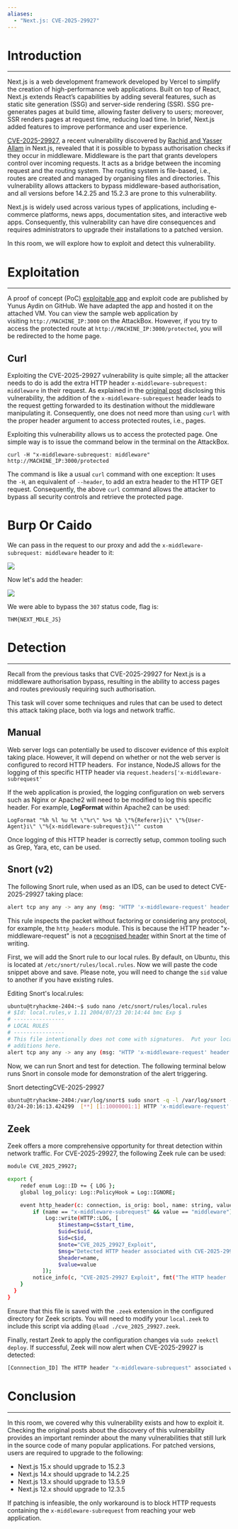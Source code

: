 ```yaml
---
aliases:
  - "Next.js: CVE-2025-29927"
---
```


# Introduction
----

Next.js is a web development framework developed by Vercel to simplify the creation of high-performance web applications. Built on top of React, Next.js extends React’s capabilities by adding several features, such as static site generation (SSG) and server-side rendering (SSR). SSG pre-generates pages at build time, allowing faster delivery to users; moreover, SSR renders pages at request time, reducing load time. In brief, Next.js added features to improve performance and user experience.

[CVE-2025-29927](https://nvd.nist.gov/vuln/detail/CVE-2025-29927), a recent vulnerability discovered by [Rachid and Yasser Allam](https://zhero-web-sec.github.io/research-and-things/nextjs-and-the-corrupt-middleware) in Next.js, revealed that it is possible to bypass authorisation checks if they occur in middleware. Middleware is the part that grants developers control over incoming requests. It acts as a bridge between the incoming request and the routing system. The routing system is file-based, i.e., routes are created and managed by organising files and directories. This vulnerability allows attackers to bypass middleware-based authorisation, and all versions before 14.2.25 and 15.2.3 are prone to this vulnerability.

Next.js is widely used across various types of applications, including e-commerce platforms, news apps, documentation sites, and interactive web apps. Consequently, this vulnerability can have dire consequences and requires administrators to upgrade their installations to a patched version.

In this room, we will explore how to exploit and detect this vulnerability.


# Exploitation
---


A proof of concept (PoC) [exploitable app](https://github.com/aydinnyunus/CVE-2025-29927) and exploit code are published by Yunus Aydin on GitHub. We have adapted the app and hosted it on the attached VM. You can view the sample web application by visiting `http://MACHINE_IP:3000` on the AttackBox. However, if you try to access the protected route at `http://MACHINE_IP:3000/protected`, you will be redirected to the home page.

## Curl

Exploiting the CVE-2025-29927 vulnerability is quite simple; all the attacker needs to do is add the extra HTTP header `x-middleware-subrequest: middleware` in their request. As explained in the [original post](https://zhero-web-sec.github.io/research-and-things/nextjs-and-the-corrupt-middleware) disclosing this vulnerability, the addition of the `x-middleware-subrequest` header leads to the request getting forwarded to its destination without the middleware manipulating it. Consequently, one does not need more than using `curl` with the proper header argument to access protected routes, i.e., pages.

Exploiting this vulnerability allows us to access the protected page. One simple way is to issue the command below in the terminal on the AttackBox.

`curl -H "x-middleware-subrequest: middleware" http://MACHINE_IP:3000/protected`

The command is like a usual `curl` command with one exception: It uses the `-H`, an equivalent of `--header`, to add an extra header to the HTTP GET request. Consequently, the above `curl` command allows the attacker to bypass all security controls and retrieve the protected page.

# Burp Or Caido

We can pass in the request to our proxy and add the `x-middleware-subrequest: middleware` header to it:

![](Pasted%20image%2020250325153823.png)

Now let's add the header:

![](Pasted%20image%2020250325153856.png)

We were able to bypass the `307` status code, flag is:

```
THM{NEXT_MDLE_JS}
```

# Detection
---

Recall from the previous tasks that CVE-2025-29927 for Next.js is a middleware authorisation bypass, resulting in the ability to access pages and routes previously requiring such authorisation.

This task will cover some techniques and rules that can be used to detect this attack taking place, both via logs and network traffic.

## Manual

Web server logs can potentially be used to discover evidence of this exploit taking place. However, it will depend on whether or not the web server is configured to record HTTP headers.  For instance, NodeJS allows for the logging of this specific HTTP header via `request.headers['x-middleware-subrequest'`

If the web application is proxied, the logging configuration on web servers such as Nginx or Apache2 will need to be modified to log this specific header. For example, **LogFormat** within Apache2 can be used:

`LogFormat "%h %l %u %t \"%r\" %>s %b \"%{Referer}i\" \"%{User-Agent}i\" \"%{x-middleware-subrequest}i\"" custom`

Once logging of this HTTP header is correctly setup, common tooling such as Grep, Yara, etc, can be used.

## Snort (v2)

The following Snort rule, when used as an IDS, can be used to detect CVE-2025-29927 taking place:

```bash
alert tcp any any -> any any (msg: "HTTP 'x-middleware-request' header detected, possible CVE-2025-29927 explotation"; content:"x-middleware-subrequest";  rawbytes; sid:10000001; rev:1)
```

This rule inspects the packet without factoring or considering any protocol, for example, the `http_headers` module. This is because the HTTP header "x-middleware-request" is not a [recognised header](https://docs.snort.org/rules/options/payload/http/header) within Snort at the time of writing.

First, we will add the Snort rule to our local rules. By default, on Ubuntu, this is located at `/etc/snort/rules/local.rules`. Now we will paste the code snippet above and save. Please note, you will need to change the `sid` value to another if you have existing rules.

Editing Snort's local.rules:

```bash
ubuntu@tryhackme-2404:~$ sudo nano /etc/snort/rules/local.rules
# $Id: local.rules,v 1.11 2004/07/23 20:14:44 bmc Exp $
# ----------------
# LOCAL RULES
# ----------------
# This file intentionally does not come with signatures.  Put your local
# additions here.
alert tcp any any -> any any (msg: "HTTP 'x-middleware-request' header detected"; content:"x-middleware-subrequest";  rawbytes; sid:10000001; rev:1)
```

Now, we can run Snort and test for detection. The following terminal below runs Snort in console mode for demonstration of the alert triggering.

Snort detectingCVE-2025-29927

```bash
ubuntu@tryhackme-2404:/var/log/snort$ sudo snort -q -l /var/log/snort -i ens5 -A console -c /etc/snort/snort.conf
03/24-20:16:13.424299  [**] [1:10000001:1] HTTP 'x-middleware-request' header detected [**] [Priority: 0] {TCP} 10.10.142.69:49432 -> 10.10.219.251:3000
```

## Zeek

Zeek offers a more comprehensive opportunity for threat detection within network traffic. For CVE-2025-29927, the following Zeek rule can be used:

```bash
module CVE_2025_29927;

export {
    redef enum Log::ID += { LOG };
    global log_policy: Log::PolicyHook = Log::IGNORE;

    event http_header(c: connection, is_orig: bool, name: string, value: string) {
        if (name == "x-middleware-subrequest" && value == "middleware")
            Log::write(HTTP::LOG, [
                $timestamp=c$start_time,
                $uid=c$uid,
                $id=c$id,
                $note="CVE_2025_29927_Exploit",
                $msg="Detected HTTP header associated with CVE-2025-29927",
                $header=name,
                $value=value
           ]);
        notice_info(c, "CVE-2025-29927 Exploit", fmt("The HTTP header '%s' associated with CVE-2025-29927 was detected", value));
    }
  }
}
```

Ensure that this file is saved with the `.zeek` extension in the configured directory for Zeek scripts. You will need to modify your `local.zeek` to include this script via adding `@load ./cve_2025_29927.zeek`.

Finally, restart Zeek to apply the configuration changes via `sudo zeekctl deploy`. If successful, Zeek will now alert when CVE-2025-29927 is detected:

```bash
[Connnection_ID] The HTTP header "x-middleware-subrequest" associated with CVE-2025-29927 was detected
```

# Conclusion
---

In this room, we covered why this vulnerability exists and how to exploit it. Checking the original posts about the discovery of this vulnerability provides an important reminder about the many vulnerabilities that still lurk in the source code of many popular applications. For patched versions, users are required to upgrade to the following:

- Next.js 15.x should upgrade to 15.2.3
- Next.js 14.x should upgrade to 14.2.25
- Next.js 13.x should upgrade to 13.5.9
- Next.js 12.x should upgrade to 12.3.5

If patching is infeasible, the only workaround is to block HTTP requests containing the `x-middleware-subrequest` from reaching your web application.
